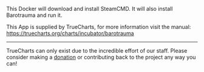 This Docker will download and install SteamCMD. It will also install Barotrauma and run it.


This App is supplied by TrueCharts, for more information visit the manual: https://truecharts.org/charts/incubator/barotrauma

---

TrueCharts can only exist due to the incredible effort of our staff.
Please consider making a [donation](https://truecharts.org/docs/about/sponsor) or contributing back to the project any way you can!

